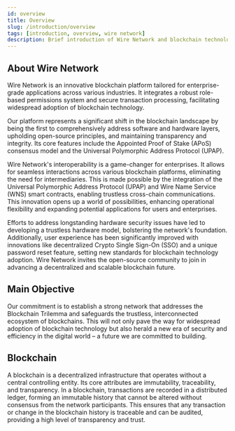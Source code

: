 ```yaml
---
id: overview
title: Overview
slug: /introduction/overview
tags: [introduction, overview, wire network]
description: Brief introduction of Wire Network and blockchain technology
---
```


## About Wire Network

Wire Network is an innovative blockchain platform tailored for enterprise-grade applications across various industries. It integrates a robust role-based permissions system and secure transaction processing, facilitating widespread adoption of blockchain technology.

Our platform represents a significant shift in the blockchain landscape by being the first to comprehensively address software and hardware layers, upholding open-source principles, and maintaining transparency and integrity. Its core features include the Appointed Proof of Stake (APoS) consensus model and the Universal Polymorphic Address Protocol (UPAP).

Wire Network's interoperability is a game-changer for enterprises. It allows for seamless interactions across various blockchain platforms, eliminating the need for intermediaries. This is made possible by the integration of the Universal Polymorphic Address Protocol (UPAP) and Wire Name Service (WNS) smart contracts, enabling trustless cross-chain communications. This innovation opens up a world of possibilities, enhancing operational flexibility and expanding potential applications for users and enterprises.

Efforts to address longstanding hardware security issues have led to developing a trustless hardware model, bolstering the network's foundation. Additionally, user experience has been significantly improved with innovations like decentralized Crypto Single Sign-On (SSO) and a unique password reset feature, setting new standards for blockchain technology adoption. Wire Network invites the open-source community to join in advancing a decentralized and scalable blockchain future.

## Main Objective

<!-- Wire Network's main objective is to tackle the Blockchain Trilemma decisively, ensuring a seamless blend of decentralization, security, and scalability. Beyond resolving this fundamental challenge, our vision expands to facilitate flawless interoperability across all blockchain networks. Our unwavering focus is to develop a platform that not only enhances the security and resilience of connections between different blockchains but also sets a new standard for safety in the industry. -->

Our commitment is to establish a strong network that addresses the Blockchain Trilemma and safeguards the trustless, interconnected ecosystem of blockchains. This will not only pave the way for widespread adoption of blockchain technology but also herald a new era of security and efficiency in the digital world – a future we are committed to building.

## Blockchain

A blockchain is a decentralized infrastructure that operates without a central controlling entity. Its core attributes are immutability, traceability, and transparency. In a blockchain, transactions are recorded in a distributed ledger, forming an immutable history that cannot be altered without consensus from the network participants. This ensures that any transaction or change in the blockchain history is traceable and can be audited, providing a high level of transparency and trust.